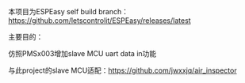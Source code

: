 本项目为ESPEasy self build branch：https://github.com/letscontrolit/ESPEasy/releases/latest

主要目的：

仿照PMSx003增加slave MCU uart data in功能

与此project的slave MCU适配：https://github.com/jwxxjq/air_inspector
